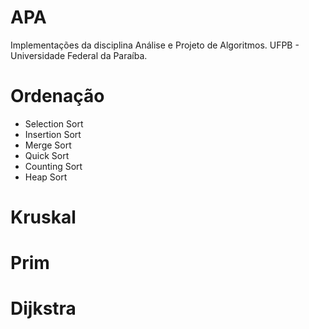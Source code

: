 # APA
Implementações da disciplina Análise e Projeto de Algoritmos. UFPB -  Universidade Federal da Paraíba.

# Ordenação
- Selection Sort
- Insertion Sort
- Merge Sort
- Quick Sort
- Counting Sort
- Heap Sort

# Kruskal
# Prim
# Dijkstra
